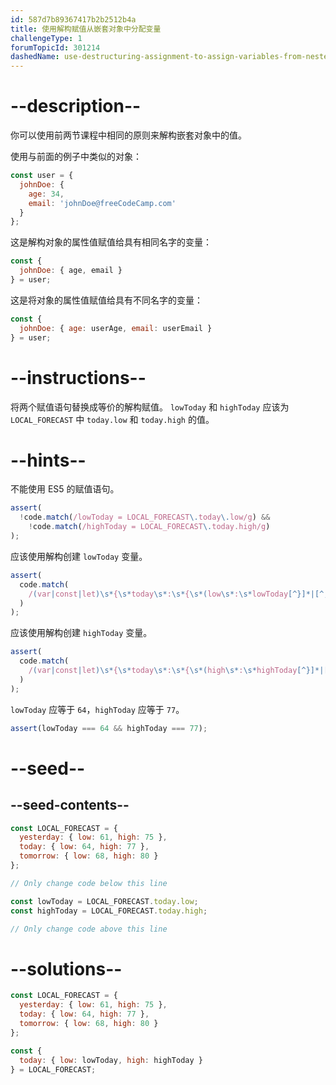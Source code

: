 ```yaml
---
id: 587d7b89367417b2b2512b4a
title: 使用解构赋值从嵌套对象中分配变量
challengeType: 1
forumTopicId: 301214
dashedName: use-destructuring-assignment-to-assign-variables-from-nested-objects
---
```


# --description--

你可以使用前两节课程中相同的原则来解构嵌套对象中的值。

使用与前面的例子中类似的对象：

```js
const user = {
  johnDoe: {
    age: 34,
    email: 'johnDoe@freeCodeCamp.com'
  }
};
```

这是解构对象的属性值赋值给具有相同名字的变量：

```js
const {
  johnDoe: { age, email }
} = user;
```

这是将对象的属性值赋值给具有不同名字的变量：

```js
const {
  johnDoe: { age: userAge, email: userEmail }
} = user;
```

# --instructions--

将两个赋值语句替换成等价的解构赋值。 `lowToday` 和 `highToday` 应该为 `LOCAL_FORECAST` 中 `today.low` 和 `today.high` 的值。

# --hints--

不能使用 ES5 的赋值语句。

```js
assert(
  !code.match(/lowToday = LOCAL_FORECAST\.today\.low/g) &&
    !code.match(/highToday = LOCAL_FORECAST\.today.high/g)
);
```

应该使用解构创建 `lowToday` 变量。

```js
assert(
  code.match(
    /(var|const|let)\s*{\s*today\s*:\s*{\s*(low\s*:\s*lowToday[^}]*|[^,]*,\s*low\s*:\s*lowToday\s*)}\s*}\s*=\s*LOCAL_FORECAST(;|\s+|\/\/)/g
  )
);
```

应该使用解构创建 `highToday` 变量。

```js
assert(
  code.match(
    /(var|const|let)\s*{\s*today\s*:\s*{\s*(high\s*:\s*highToday[^}]*|[^,]*,\s*high\s*:\s*highToday\s*)}\s*}\s*=\s*LOCAL_FORECAST(;|\s+|\/\/)/g
  )
);
```

`lowToday` 应等于 `64`，`highToday` 应等于 `77`。

```js
assert(lowToday === 64 && highToday === 77);
```

# --seed--

## --seed-contents--

```js
const LOCAL_FORECAST = {
  yesterday: { low: 61, high: 75 },
  today: { low: 64, high: 77 },
  tomorrow: { low: 68, high: 80 }
};

// Only change code below this line

const lowToday = LOCAL_FORECAST.today.low;
const highToday = LOCAL_FORECAST.today.high;

// Only change code above this line
```

# --solutions--

```js
const LOCAL_FORECAST = {
  yesterday: { low: 61, high: 75 },
  today: { low: 64, high: 77 },
  tomorrow: { low: 68, high: 80 }
};

const {
  today: { low: lowToday, high: highToday }
} = LOCAL_FORECAST;
```
